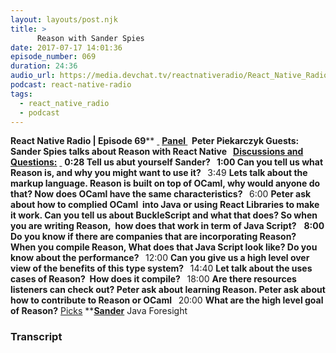 ```yaml
---
layout: layouts/post.njk
title: >
      Reason with Sander Spies
date: 2017-07-17 14:01:36
episode_number: 069
duration: 24:36
audio_url: https://media.devchat.tv/reactnativeradio/React_Native_Radio_Episode_69.mp3
podcast: react-native-radio
tags: 
  - react_native_radio
  - podcast
---
```


 **React Native Radio | Episode 69**** <u> </u> ****<u>Panel </u>** &nbsp; Peter Piekarczyk Guests: **Sander Spies talks about Reason with React Native** &nbsp; **<u>Discussions and Questions:</u>**** <u> </u> ****0:28** Tell us abut yourself Sander? &nbsp; **1:00** Can you tell us what Reason is, and why you might want to use it? **&nbsp;**** 3:49 **Lets talk about the markup language. Reason is built on top of OCaml, why would anyone do that? Now does OCaml have the same characteristics? &nbsp;** 6:00 **Peter ask about how to complied OCaml&nbsp; into Java or using React Libraries to make it work. Can you tell us about BuckleScript and what that does? So when you are writing Reason,&nbsp; how does that work in term of Java Script?** &nbsp; ****8:00** Do you know if there are companies that are incorporating Reason?&nbsp; When you compile Reason, What does that Java Script look like? Do you know about the performance? **&nbsp;**** 12:00 **Can you give us a high level over view of the benefits of this type system? &nbsp;** 14:40 **Let talk about the uses cases of Reason?&nbsp; How does it compile? &nbsp;** 18:00 **Are there resources listeners can check out? Peter ask about learning Reason. Peter ask about how to contribute to Reason or OCaml &nbsp;** 20:00 **What are the high level goal of Reason?** <u>Picks</u> ****<u>Sander</u>** Java Foresight

### Transcript


